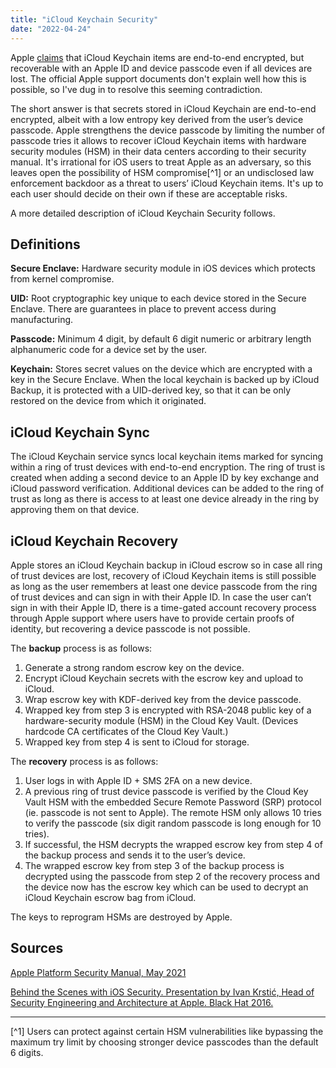 ```yaml
---
title: "iCloud Keychain Security"
date: "2022-04-24"
---
```


Apple [claims](https://support.apple.com/en-us/HT202303) that iCloud Keychain 
items are end-to-end encrypted, but recoverable with an Apple ID and device 
passcode even if all devices are lost. 
The official Apple support documents don't explain well how this is possible, so
I've dug in to resolve this seeming contradiction.

The short answer is that secrets stored in iCloud Keychain are end-to-end 
encrypted, albeit with a low entropy key derived from the user’s device 
passcode. 
Apple strengthens the device passcode by limiting the number of passcode tries 
it allows to recover iCloud Keychain items with hardware security modules (HSM)
in their data centers according to their security manual. It's irrational 
for iOS users to treat Apple as an adversary, so this leaves open the 
possibility of HSM compromise[^1] or an undisclosed law enforcement 
backdoor as a threat to users’ iCloud Keychain items. It's up to each user 
should decide on their own if these are acceptable risks.

A more detailed description of iCloud Keychain Security follows.

## Definitions

**Secure Enclave:** Hardware security module in iOS devices which protects from 
kernel compromise.

**UID:** Root cryptographic key unique to each device stored in the Secure 
Enclave. There are guarantees in place to prevent access during manufacturing.

**Passcode:** Minimum 4 digit, by default 6 digit numeric or arbitrary length 
alphanumeric code for a device set by the user.

**Keychain:** Stores secret values on the device which are encrypted with a key 
in the Secure Enclave. When the local keychain is backed up by iCloud Backup, 
it is protected with a UID-derived key, so that it can be only restored on the 
device from which it originated.

## iCloud Keychain Sync

The iCloud Keychain service syncs local keychain items marked for syncing 
within a ring of trust devices with end-to-end encryption. The ring of trust is 
created when adding a second device to an Apple ID by key exchange and iCloud 
password verification. 
Additional devices can be added to the ring of trust as long as 
there is access to at least one device already in the ring by approving them on 
that device.

## iCloud Keychain Recovery

Apple stores an iCloud Keychain backup in iCloud escrow so in case all ring of 
trust devices are lost, recovery of iCloud Keychain items is still possible as 
long as the user remembers at least one device passcode from the ring of trust 
devices and can sign in with their Apple ID. 
In case the user can’t sign in with their Apple ID, there is a time-gated 
account recovery process through Apple support where users have to provide 
certain proofs of identity, but recovering a device passcode is not possible.

The **backup** process is as follows:

1. Generate a strong random escrow key on the device.
2. Encrypt iCloud Keychain secrets with the escrow key and upload to iCloud.
3. Wrap escrow key with KDF-derived key from the device passcode.
4. Wrapped key from step 3 is encrypted with RSA-2048 public key of a 
hardware-security module (HSM) in the Cloud Key Vault. (Devices hardcode 
CA certificates of the Cloud Key Vault.)
6. Wrapped key from step 4 is sent to iCloud for storage.

The **recovery** process is as follows:

1. User logs in with Apple ID + SMS 2FA on a new device.
2. A previous ring of trust device passcode is verified by the Cloud Key Vault 
HSM with the embedded Secure Remote Password (SRP) protocol (ie. passcode is 
not sent to Apple). The remote HSM only allows 10 tries to verify the passcode
(six digit random passcode is long enough for 10 tries).
3. If successful, the HSM decrypts the wrapped escrow key from step 4 of the 
backup process and sends it to the user’s device.
4. The wrapped escrow key from step 3 of the backup process is decrypted using 
the passcode from step 2 of the recovery process and the device now has the 
escrow key which can be used to decrypt an iCloud Keychain escrow bag from 
iCloud.

The keys to reprogram HSMs are destroyed by Apple.

## Sources

[Apple Platform Security Manual, May 2021](https://manuals.info.apple.com/MANUALS/1000/MA1902/en_GB/apple-platform-security-guide-b.pdf)

[Behind the Scenes with iOS Security. Presentation by Ivan Krstić, Head of 
Security Engineering and Architecture at Apple. Black Hat 2016.](https://www.blackhat.com/docs/us-16/materials/us-16-Krstic.pdf)

---

[^1] Users can protect against certain HSM vulnerabilities like bypassing the 
maximum try limit by choosing stronger device passcodes than the default 6 
digits.
